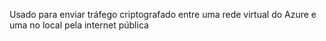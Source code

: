 Usado para enviar tráfego criptografado entre uma rede virtual do Azure e uma no local pela internet pública